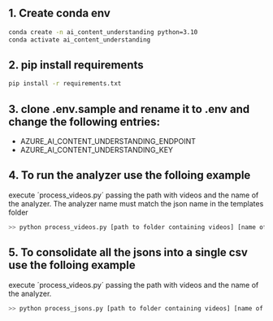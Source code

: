 ## 1. Create conda env

```bash
conda create -n ai_content_understanding python=3.10
conda activate ai_content_understanding
```

## 2. pip install requirements
```bash
pip install -r requirements.txt
```

## 3. clone .env.sample and rename it to .env and change the following entries:
 - AZURE_AI_CONTENT_UNDERSTANDING_ENDPOINT
 - AZURE_AI_CONTENT_UNDERSTANDING_KEY

## 4. To run the analyzer use the folloing example
execute ´process_videos.py´ passing the path with videos and the name of the analyzer. The analyzer name must match the json name in the templates folder
```python
>> python process_videos.py [path to folder containing videos] [name of the custom analyzer]
```

## 5. To consolidate all the jsons into a single csv use the folloing example
execute ´process_videos.py´ passing the path with videos and the name of the analyzer. 
```python
>> python process_jsons.py [path to folder containing videos] [name of the custom analyzer]
```